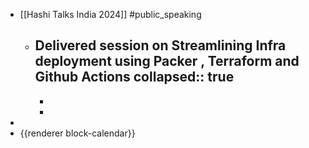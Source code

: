 - [[Hashi Talks India 2024]] #public_speaking
	- Delivered session on Streamlining Infra deployment using Packer , Terraform and Github Actions
	  collapsed:: true
		-
		-
		-
-
- {{renderer block-calendar}}